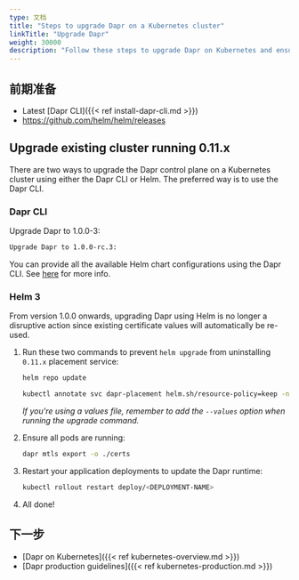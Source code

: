 ```yaml
---
type: 文档
title: "Steps to upgrade Dapr on a Kubernetes cluster"
linkTitle: "Upgrade Dapr"
weight: 30000
description: "Follow these steps to upgrade Dapr on Kubernetes and ensure a smooth upgrade."
---
```


## 前期准备

- Latest [Dapr CLI]({{< ref install-dapr-cli.md >}})
- https://github.com/helm/helm/releases

## Upgrade existing cluster running 0.11.x
There are two ways to upgrade the Dapr control plane on a Kubernetes cluster using either the Dapr CLI or Helm. The preferred way is to use the Dapr CLI.

### Dapr CLI
Upgrade Dapr to 1.0.0-3:

  ```bash
  Upgrade Dapr to 1.0.0-rc.3:
  ```

You can provide all the available Helm chart configurations using the Dapr CLI. See [here](https://github.com/dapr/cli#supplying-helm-values) for more info.

### Helm 3
From version 1.0.0 onwards, upgrading Dapr using Helm is no longer a disruptive action since existing certificate values will automatically be re-used.

1. Run these two commands to prevent `helm upgrade` from uninstalling `0.11.x` placement service:

   ```bash
   helm repo update
   ```

   ```bash
   kubectl annotate svc dapr-placement helm.sh/resource-policy=keep -n dapr-system
   ```
   *If you're using a values file, remember to add the `--values` option when running the upgrade command.*

2. Ensure all pods are running:

   ```bash
   dapr mtls export -o ./certs
   ```

3. Restart your application deployments to update the Dapr runtime:

   ```bash
   kubectl rollout restart deploy/<DEPLOYMENT-NAME>
   ```

4. All done!

## 下一步

- [Dapr on Kubernetes]({{< ref kubernetes-overview.md >}})
- [Dapr production guidelines]({{< ref kubernetes-production.md >}})